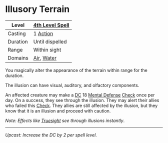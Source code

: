 # Illusory Terrain

| Level    | [4th Level Spell](4th%20Level%20Spells.md)                                   |
| -------- | ---------------------------------------------------------------------------- |
| Casting  | 1 [Action](../../../../Game%20Procedures/Core%20Procedures/Action.md)        |
| Duration | Until dispelled                                                              |
| Range    | Within sight                                                                 |
| Domains  | [Air](../../Spell%20Domains/Air.md), [Water](../../Spell%20Domains/Water.md) |

You magically alter the appearance of the terrain within range for the duration.

The illusion can have visual, auditory, and olfactory components.

An affected creature may make a [DC](../../../../Game%20Procedures/Core%20Procedures/DC.md) 18 [Mental Defense](../../../../Player%20Characters/Derived%20Statistics/Mental%20Defense.md) [Check](../../../../Game%20Procedures/Core%20Procedures/Check.md) once per day. On a success, they see through the illusion. They may alert their allies who failed this [Check](../../../../Game%20Procedures/Core%20Procedures/Check.md). They allies are still affected by the illusion, but they know that it is an illusion and proceed with caution.

*Note: Effects like [Truesight](Truesight.md) see through illusions instantly*.

---
*Upcast: Increase the DC by 2 per spell level.*
